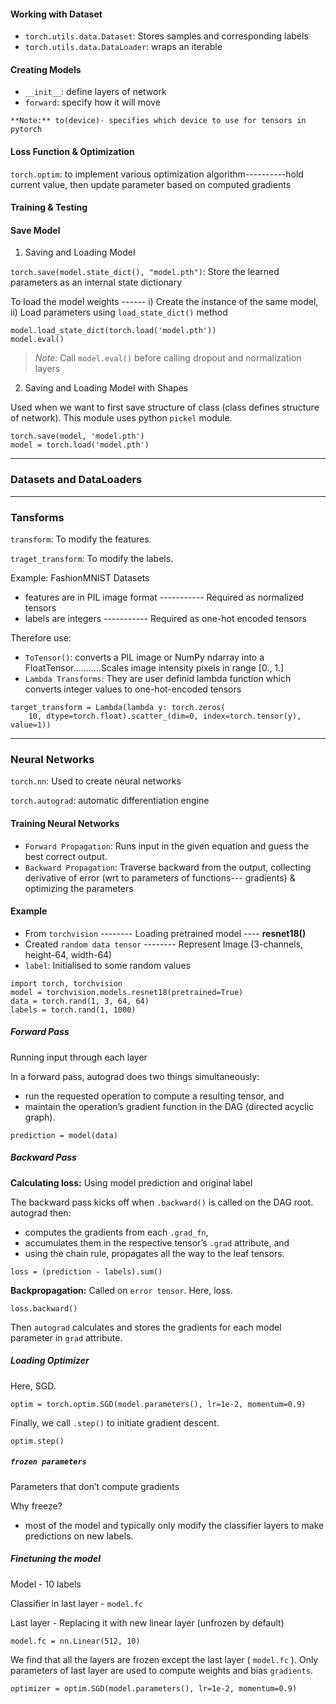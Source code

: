 #### **Working with Dataset**

* `torch.utils.data.Dataset`: Stores samples and corresponding labels
* `torch.utils.data.DataLoader`: wraps an iterable

#### **Creating Models**

* `__init__`: define layers of network
* `forward`: specify how it will move

```
**Note:** to(device)- specifies which device to use for tensors in pytorch
```

#### **Loss Function & Optimization**

`torch.optim`: to implement various optimization algorithm----------hold current value, then update parameter based on computed gradients

#### **Training & Testing**

#### **Save Model**

1) Saving and Loading Model

`torch.save(model.state_dict(), "model.pth")`: Store the learned parameters as an internal state dictionary

To load the model weights ------ i) Create the instance of the same model, ii) Load parameters using `load_state_dict()` method

```
model.load_state_dict(torch.load('model.pth'))
model.eval()
```
> *Note:* Call `model.eval()` before calling dropout and normalization layers

2) Saving and Loading Model with Shapes

Used when we want to first save structure of class (class defines structure of network). This module uses python `pickel` module.

```
torch.save(model, 'model.pth')
model = torch.load('model.pth')
```

--------------------------------------------------------------------------------------------------------------------------------------------------------------------------------

### **Datasets and DataLoaders**

--------------------------------------------------------------------------------------------------------------------------------------------------------------------------------

### **Tansforms**

`transform`: To modify the features.

`traget_transform`: To modify the labels.

Example: FashionMNIST Datasets

- features are in PIL image format ----------- Required as normalized tensors
- labels are integers ----------- Required as one-hot encoded tensors

Therefore use:

- `ToTensor()`: converts a PIL image or NumPy ndarray into a FloatTensor...........Scales image intensity pixels in range [0., 1.]
- `Lambda Transforms`: They are user definid lambda function which converts integer values to one-hot-encoded tensors

```
target_transform = Lambda(lambda y: torch.zeros(
    10, dtype=torch.float).scatter_(dim=0, index=torch.tensor(y), value=1))
```

--------------------------------------------------------------------------------------------------------------------------------------------------------------------------------


### **Neural Networks**

`torch.nn`: Used to create neural networks

`torch.autograd`: automatic differentiation engine

#### **Training Neural Networks**

* `Forward Propagation`: Runs input in the given equation and guess the best correct output.
* `Backward Propagation`: Traverse backward from the output, collecting derivative of error (wrt to parameters of functions--- gradients) & optimizing the parameters


#### **Example**

* From `torchvision` -------- Loading pretrained model ---- **resnet18()**
* Created `random data tensor` -------- Represent Image (3-channels, height-64, width-64) 
* `label`: Initialised to some random values

```
import torch, torchvision
model = torchvision.models.resnet18(pretrained=True)
data = torch.rand(1, 3, 64, 64)
labels = torch.rand(1, 1000)
```

##### **Forward Pass**

Running input through each layer

In a forward pass, autograd does two things simultaneously:

* run the requested operation to compute a resulting tensor, and
* maintain the operation’s gradient function in the DAG (directed acyclic graph).

```
prediction = model(data)
```

##### **Backward Pass**

**Calculating loss:** Using model prediction and original label

The backward pass kicks off when `.backward()` is called on the DAG root. autograd then:

* computes the gradients from each `.grad_fn`,
* accumulates them in the respective tensor’s `.grad` attribute, and
* using the chain rule, propagates all the way to the leaf tensors.

```
loss = (prediction - labels).sum()
```

**Backpropagation:** Called on `error tensor`. Here, loss.

```
loss.backward() 
```

Then `autograd` calculates and stores the gradients for each model parameter in `grad` attribute.

##### **Loading Optimizer**

Here, SGD.

```
optim = torch.optim.SGD(model.parameters(), lr=1e-2, momentum=0.9)
```

Finally, we call `.step()` to initiate gradient descent. 

```
optim.step()
```

##### `frozen parameters`

Parameters that don’t compute gradients

Why freeze?

- most of the model and typically only modify the classifier layers to make predictions on new labels. 

##### **Finetuning the model**

Model - 10 labels

Classifier in last layer - `model.fc`

Last layer - Replacing it with new linear layer (unfrozen by default)



```
model.fc = nn.Linear(512, 10)
```

We find that all the layers are frozen except the last layer ( `model.fc` ). Only parameters of last layer are used to compute weights and bias `gradients`.

```
optimizer = optim.SGD(model.parameters(), lr=1e-2, momentum=0.9)
```


